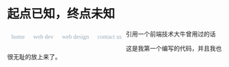 <html>
<head>
<title>my first code
</title>
<meta http-equiv="content-type" content="text/html charset=utf-8"/>
<style type="text/css">
#menu{
      font-family:楷体;
      font-size:14px;
      }
#menu a,#menu a:visited{
                         display:block;
                         color:#9ab;
                         float:left;
                         text-decoration:none;
                         padding:5px;
                         margin:5px;
                         }
#menu a:hover{
              color:#f00;
              border-top:8px solid #000;
              border-bottom:8px solid #000;
              }
</style>
</head>
<body>
<h1>起点已知，终点未知</h1>
<div id="menu">
   <a href="#">home</a>
   <a href="#">web dev</a>
   <a href="#">web design</a>
   <a href="#">contact us</a>
</div>
<p>引用一个前端技术大牛曾用过的话</p>
<p1>这是我第一个编写的代码，并且我也很无耻的放上来了。</p1>
</body>
</html>
